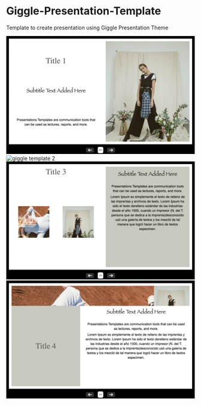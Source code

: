 # Giggle-Presentation-Template
Template to create presentation using Giggle Presentation Theme

![giggle template 1](static/giggle1.png)
![giggle template 2](static/giggle2.png)
![giggle template 3](static/giggle3.png)
![giggle template 4](static/giggle4.png)